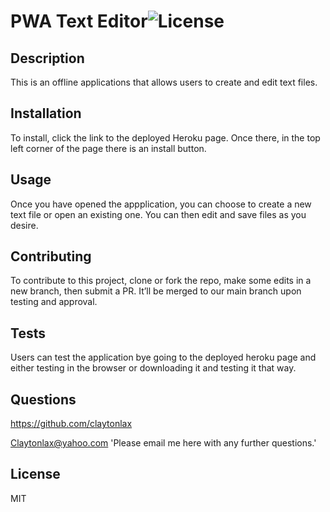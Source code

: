 # PWA Text Editor![License](https://img.shields.io/badge/License-MIT-yellow.svg)

## Description 

This is an offline applications that allows users to create and edit text files. 

 ## Installation  

To install, click the link to the deployed Heroku page. Once there, in the top left corner of the page there is an install button.  

## Usage 

Once you have opened the appplication, you can choose to create a new text file or open an existing one. You can then edit and save files as you desire. 

## Contributing 

To contribute to this project, clone or fork the repo, make some edits in a new branch, then submit a PR. It’ll be merged to our main branch upon testing and approval. 

## Tests 

Users can test the application bye going to the deployed heroku page and either testing in the browser or downloading it and testing it that way. 

## Questions 

https://github.com/claytonlax

Claytonlax@yahoo.com  'Please email me here with any further questions.'

## License 

MIT

